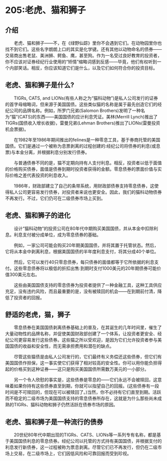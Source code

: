 # 205:老虎、猫和狮子
## 介绍

　　老虎、猫和狮子——不，在《绿野仙踪》里你不会遇到它们。在动物园里你也找不到它们。这些名字朗朗上口的其实是化学键。还有其他以动物命名的债券——交易商出售老鼠、美洲狮、鳄鱼、鹰，甚至狗。作为一名受过良好教育的投资者，你不应该对证券经纪行业使用的“矫情”缩略词感到反感——毕竟，他们有权听到一个内部笑话。相反，你应该知道它们是什么，以及它们如何符合你的投资目标。

## 老虎、猫和狮子是什么?

　　TIGRs, CATS, and LIONs(有些人称之为“猫科动物”)是私人公司发行的证券的首字母缩略词，但来源于美国国债。这些类似猫的名称是属于最先创造它们的经纪公司的品牌名称。例如，所罗门兄弟(Salomon Brothers)发明了一种名为“猫”(CATS)的东西——美国国债的应计利息凭证。美林(Merrill Lynch)推出了TIGRs(国债收入增长收据)，雷曼兄弟(Lehman Brothers)推出了LIONs(雷曼投资机会票据)。

　　在1982年至1986年期间推出的felines是一种零息工具，基于券商托管的美国国债。它们是通过一个被称为息票剥离的过程创建的:经纪公司将债券的利息(或息票)与本金分离，并根据利息分别发行债券。

　　与普通债券不同的是，猫不定期向持有人支付利息。相反，投资者以低于面值的价格购买债券，面值是债券到期时投资者获得的金额。零息债券的票面价值与实际价格之差代表投资的利息收入。

　　1986年，财政部建立了自己的条带系统，用财政部债券支持零息债券，这使得私人公司更容易发行债券，对投资者来说也更安全。因此，我们的猫科动物债券不再发行。不过，它们仍可在二级债券市场上买到。

## 老虎、猫和狮子的进化

　　设计“猫科动物”的投资公司在80年代中期购买美国国债，并从本金中扣除利息。利息支付被分成单位，成为零息债券的基础。

　　例如，一家公司可能会购买20年期美国国债，并将其置于托管状态。然后，它将从本金中剥离利息，根据美国国债的半年度利息支付，将其分成40个单位。

　　然后，它可以发行40只零息债券，每只债券的面值都等于它所依据的利息支付。这些零息债券将以极低的折扣出售:到期时支付1000美元的20年期债券可能价值300美元左右。

　　这些由美国国债支持的零息债券为投资者提供了一种金融工具，这种工具供应充足，没有违约风险，而且最重要的是，没有被赎回的机会——在到期前付清，降低了投资者的回报。

## 舒适的老虎，猫，狮子

　　零息债券在美国国债剥离债券基础上的普及，在其诞生的几年时间里，催生了大量动物性的品牌名称，并促使美国财政部创建了一个体系，让投资者更安全、经纪公司更容易发行这些债券。这些猫之所以受欢迎，是因为它们允许投资者参与美国国债的收益和安全性，而无需承担费用和潜在的缺点。

　　尽管这些猫债是由私人公司发行的，它们最终有义务偿还这些债券，但它们有美国国债作担保，这一事实使它们获得了相对较高的安全性。你可以用你能负担得起的价格买到这种证券——这只是购买美国国债所需数万美元的一小部分。

　　另一个令人欣慰的事实是，这些债券是零息的——它们永远不会被赎回，这意味着如果你持有这些债券直至到期，你就可以指望自己的回报。(这些债券有一段时间是不可赎回的，但现在可以被赎回了。)当然，你不必持有它们直至到期。活跃而不稳定的二级市场为美国国债支持的零息债券所存在，这就是为什么那些尚未成熟的TIGRs、猫科动物和狮子仍然活跃在债券市场的原因。

## 老虎、猫和狮子是一种流行的债券

　　20世纪80年代中期出现的TIGRs、CATS、LIONs等一系列专有名称，都是基于美国国债利息的零息债券。经纪公司以托管的方式持有美国国债，并根据支付的利息发行新债券，这一过程被称为票息剥离。尽管它们已不再发行，但仍在二级市场上交易，在二级市场上，它们因低风险和可靠回报而受到珍视。
